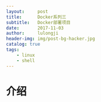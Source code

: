 ```yaml
---
layout:     post
title:      Docker系列三
subtitle:   Docker部署项目
date:       2017-11-03
author:     lulongji
header-img: img/post-bg-hacker.jpg
catalog: true
tags:
    - linux
    - shell
---
```


# 介绍







